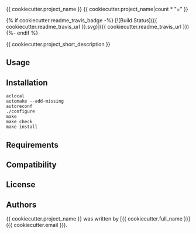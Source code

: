 {{ cookiecutter.project_name }}
{{ cookiecutter.project_name|count * "=" }}

{% if cookiecutter.readme_travis_badge -%}
[![Build Status]({{ cookiecutter.readme_travis_url }}.svg)]({{ cookiecutter.readme_travis_url }})
{%- endif %}

{{ cookiecutter.project_short_description }}

Usage
-----

Installation
------------

    aclocal
    automake --add-missing
    autoreconf
    ./configure
    make
    make check
    make install

Requirements
------------

Compatibility
-------------

License
-------

Authors
-------

{{ cookiecutter.project_name }} was written by [{{ cookiecutter.full_name }}]({{ cookiecutter.email }}).
